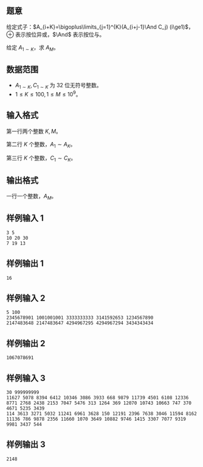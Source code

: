 ## 题意  

给定式子：$A_{i+K}=\bigoplus\limits_{j=1}^{K}(A_{i+j-1}\And C_j) (i\ge1)$，$\oplus$ 表示按位异或，$\And$ 表示按位与。

给定 $A_{1\sim K}$，求 $A_M$。

## 数据范围

- $A_{1\sim K},C_{1\sim K}$ 为 32 位无符号整数。
- $1\le K\le100,1\le M\le10^9$。

## 输入格式
第一行两个整数 $K,M$。

第二行 $K$ 个整数，$A_1\sim A_K$。

第三行 $K$ 个整数，$C_1\sim C_K$。

## 输出格式
一行一个整数，$A_M$。

## 样例输入 1
```
3 5
10 20 30
7 19 13
```

## 样例输出 1
```
16
```

## 样例输入 2
```
5 100
2345678901 1001001001 3333333333 3141592653 1234567890
2147483648 2147483647 4294967295 4294967294 3434343434
```

## 样例输出 2
```
1067078691
```

## 样例输入 3
```
30 999999999
11627 5078 8394 6412 10346 3086 3933 668 9879 11739 4501 6108 12336 8771 2768 2438 2153 7047 5476 313 1264 369 12070 10743 10663 747 370 4671 5235 3439
114 3613 3271 5032 11241 6961 3628 150 12191 2396 7638 3046 11594 8162 11136 786 9878 2356 11660 1070 3649 10882 9746 1415 3307 7077 9319 9981 3437 544
```

## 样例输出 3
```
2148
```
